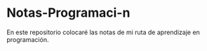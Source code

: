 # Notas-Programaci-n
En este repositorio colocaré las notas de mi ruta de aprendizaje en programación.
